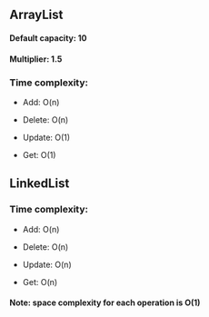 ## ArrayList

#### Default capacity: 10 <br>
#### Multiplier: 1.5

### Time complexity:

- Add: O(n) 

- Delete: O(n)

- Update: O(1)

- Get: O(1)

## LinkedList

### Time complexity:

- Add: O(n)

- Delete: O(n)

- Update: O(n)

- Get: O(n)

#### Note: space complexity for each operation is O(1)